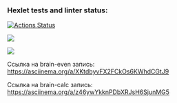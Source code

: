 ### Hexlet tests and linter status:

[![Actions Status](https://github.com/aimenin/frontend-project-44/actions/workflows/hexlet-check.yml/badge.svg)](https://github.com/aimenin/frontend-project-44/actions)

<a href="https://codeclimate.com/github/aimenin/frontend-project-44/maintainability"><img src="https://api.codeclimate.com/v1/badges/57ce7369eb9a5824f292/maintainability" /></a>

<a href="https://codeclimate.com/github/aimenin/frontend-project-44/test_coverage"><img src="https://api.codeclimate.com/v1/badges/57ce7369eb9a5824f292/test_coverage" /></a>

Ссылка на brain-even запись: https://asciinema.org/a/XKtdbyvFX2FCkOs6KWhdCGtJ9

Ссылка на brain-calc запись: https://asciinema.org/a/z46ywYkknPDbXRJsH6SjunMG5
